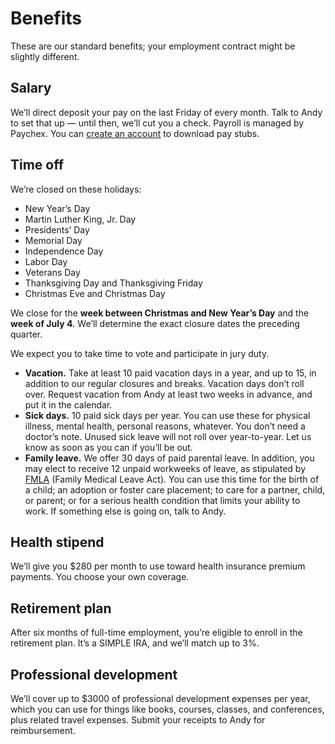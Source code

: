# Benefits

These are our standard benefits; your employment contract might be slightly different.

## Salary

We’ll direct deposit your pay on the last Friday of every month. Talk to Andy to set that up — until then, we’ll cut you a check. Payroll is managed by Paychex. You can [create an account](https://myapps.paychex.com/) to download pay stubs.

## Time off

We’re closed on these holidays:

- New Year’s Day
- Martin Luther King, Jr. Day
- Presidents’ Day
- Memorial Day
- Independence Day
- Labor Day
- Veterans Day
- Thanksgiving Day and Thanksgiving Friday
- Christmas Eve and Christmas Day

We close for the **week between Christmas and New Year’s Day** and the **week of July 4**. We’ll determine the exact closure dates the preceding quarter. 

We expect you to take time to vote and participate in jury duty. 

- **Vacation.** Take at least 10 paid vacation days in a year, and up to 15, in addition to our regular closures and breaks. Vacation days don’t roll over. Request vacation from Andy at least two weeks in advance, and put it in the calendar.
- **Sick days.** 10 paid sick days per year. You can use these for physical illness, mental health, personal reasons, whatever. You don’t need a doctor’s note. Unused sick leave will not roll over year-to-year. Let us know as soon as you can if you’ll be out.
- **Family leave.** We offer 30 days of paid parental leave. In addition, you may elect to receive 12 unpaid workweeks of leave, as stipulated by [FMLA](https://www.dol.gov/whd/fmla/) (Family Medical Leave Act). You can use this time for the birth of a child; an adoption or foster care placement; to care for a partner, child, or parent; or for a serious health condition that limits your ability to work. If something else is going on, talk to Andy.

## Health stipend

We’ll give you $280 per month to use toward health insurance premium payments. You choose your own coverage. 

## Retirement plan
After six months of full-time employment, you’re eligible to enroll in the retirement plan. It’s a SIMPLE IRA, and we’ll match up to 3%.

## Professional development

We’ll cover up to $3000 of professional development expenses per year, which you can use for things like books, courses, classes, and conferences, plus related travel expenses. Submit your receipts to Andy for reimbursement.